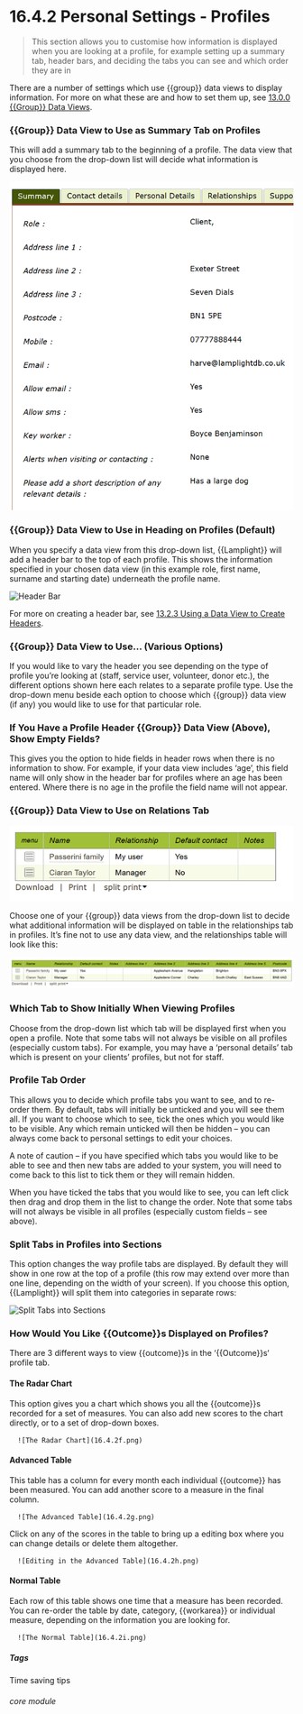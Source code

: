 # 16.4.2 <i class="fas fa-tools"></i> Personal Settings - Profiles

> This section allows you to customise how information is displayed when you are looking at a profile, for example setting up a summary tab, header bars, and deciding the tabs you can see and which order they are in


There are a number of settings which use {{group}} data views to display information. For more on what these are and how to set them up, see [13.0.0 {{Group}} Data Views](/help/index/p/13).

### {{Group}} Data View to Use as Summary Tab on Profiles

   This will add a summary tab to the beginning of a profile. The data view that you choose from the drop-down list will decide what information is displayed here. 
   
![Summary Tab](16.4.2a.png)

### {{Group}} Data View to Use in Heading on Profiles (Default)
   When you specify a data view from this drop-down list, {{Lamplight}} will add a header bar to the top of each profile. This shows the information specified in your chosen data view (in this example role, first name, surname and starting date) underneath the profile name. 
 
   ![Header Bar](16.4.2b.png)

   For more on creating a header bar, see [13.2.3 Using a Data View to Create Headers](/help/index/p/13.2.3).

### {{Group}} Data View to Use… (Various Options)

   If you would like to vary the header you see depending on the type of profile you’re looking at (staff, service user, volunteer, donor etc.), the different options shown here each relates to a separate profile type. Use the drop-down menu beside each option to choose which {{group}} data view (if any) you would like to use for that particular role.

### If You Have a Profile Header {{Group}} Data View (Above), Show Empty Fields?

   This gives you the option to hide fields in header rows when there is no information to show. For example, if your data view includes ‘age’, this field name will only show in the header bar for profiles where an age has been entered. Where there is no age in the profile the field name will not appear.

### {{Group}} Data View to Use on Relations Tab

   ![{{Group}} Data View on Relationships Tab](16.4.2c.png)
   
   Choose one of your {{group}} data views from the drop-down list to decide what additional information will be displayed on table in the relationships tab in profiles. It’s fine not to use any data view, and the relationships table will look like this: 
   
   ![No {{Group}} Data View on Relationships Tab](16.4.2d.png)
   
### Which Tab to Show Initially When Viewing Profiles

   Choose from the drop-down list which tab will be displayed first when you open a profile. Note that some tabs will not always be visible on all profiles (especially custom tabs). For example, you may have a ‘personal details’ tab which is present on your clients’ profiles, but not for staff.

### Profile Tab Order

   This allows you to  decide which profile tabs you want to see, and to re-order them. By default, tabs will initially be unticked and you will see them all. If you want to choose which to see, tick the ones which you would like to be visible. Any which remain unticked will then be hidden – you can always come back to personal settings to edit your choices. 
   
   A note of caution – if you have specified which tabs you would like to be able to see and then new tabs are added to your system, you will need to come back to this list to tick them or they will remain hidden.  
 
When you have ticked the tabs that you would like to see, you can left click then drag and drop them in the list to change the order. Note that some tabs will not always be visible in all profiles (especially custom fields – see above).         
                              
### Split Tabs in Profiles into Sections

   This option changes the way profile tabs are displayed. By default they will show in one row at the top of a profile (this row may extend over more than one line, depending on the width of your screen). If you choose this option, {{Lamplight}} will split them into categories in separate rows:
   
   ![Split Tabs into Sections](16.4.2e.png)

### How Would You Like {{Outcome}}s Displayed on Profiles?

   There are 3 different ways to view {{outcome}}s in the ‘{{Outcome}}s‘ profile tab.
   
#### The Radar Chart
This option gives you a chart which shows you all the {{outcome}}s recorded for a set of measures. You can also add new scores to the chart directly, or to a set of drop-down boxes. 
      
      ![The Radar Chart](16.4.2f.png)
      
#### Advanced Table
This table has a column for every month each individual {{outcome}} has been measured. You can add another score to a measure in the final column. 
      
      ![The Advanced Table](16.4.2g.png)
      
Click on any of the scores in the table to bring up a editing box where you can change details or delete them altogether.
      
      ![Editing in the Advanced Table](16.4.2h.png)
      
#### Normal Table
Each row of this table shows one time that a measure has been recorded. You can re-order the table by date, category, {{workarea}} or individual measure, depending on the information you are looking for. 
       
      ![The Normal Table](16.4.2i.png)
      

##### Tags
Time saving tips

###### core module
 

